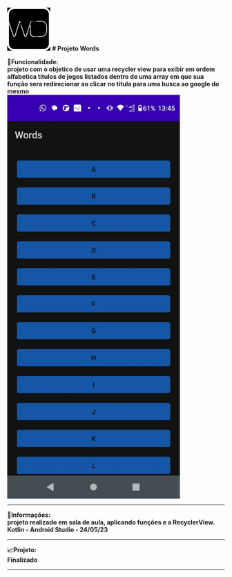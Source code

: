 
<div class="roll">
  <div align="left">
    <p style="font-size = 38px"><img src="asset/1.png" width=" 100px" heigth="100px"> <b># Projeto Words<b>
  </div>
</div>
    
🔧<b>Funcionalidade</b>:<br>projeto com o objetico de usar uma recycler view para exibir em ordem alfabetica titulos de jogos listados dentro de uma array 
em que sua função sera redirecionar ao clicar no titula para uma busca ao google do mesmo 
      <br>
      <img src="asset/2.jpeg" width=" 400px" heigth="800px" align="center">
<hr>
📰<b>Informações</b>: <br> projeto realizado em sala de aula, aplicando funções e a RecyclerView. Kotlin - Android Studio - 24/05/23

<hr>
📈<b>Projeto</b>: <br> Finalizado
<hr>
